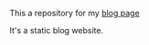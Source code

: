 This a repository for my [blog page](https://binoymanoj.netlify.app/)

It's a static blog website.



